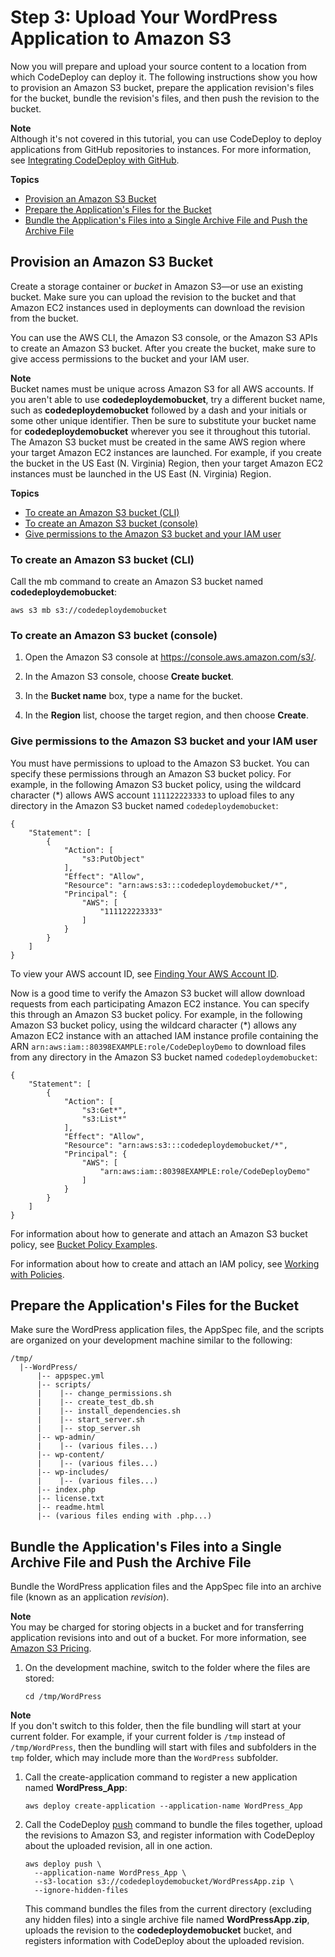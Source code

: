 # Step 3: Upload Your WordPress Application to Amazon S3<a name="tutorials-wordpress-upload-application"></a>

Now you will prepare and upload your source content to a location from which CodeDeploy can deploy it\. The following instructions show you how to provision an Amazon S3 bucket, prepare the application revision's files for the bucket, bundle the revision's files, and then push the revision to the bucket\.

**Note**  
Although it's not covered in this tutorial, you can use CodeDeploy to deploy applications from GitHub repositories to instances\. For more information, see [Integrating CodeDeploy with GitHub](integrations-partners-github.md)\.

**Topics**
+ [Provision an Amazon S3 Bucket](#tutorials-wordpress-upload-application-create-s3-bucket)
+ [Prepare the Application's Files for the Bucket](#tutorials-wordpress-upload-application-prepare-application-files)
+ [Bundle the Application's Files into a Single Archive File and Push the Archive File](#tutorials-wordpress-upload-application-bundle-and-push-archive)

## Provision an Amazon S3 Bucket<a name="tutorials-wordpress-upload-application-create-s3-bucket"></a>

Create a storage container or *bucket* in Amazon S3—or use an existing bucket\. Make sure you can upload the revision to the bucket and that Amazon EC2 instances used in deployments can download the revision from the bucket\.

You can use the AWS CLI, the Amazon S3 console, or the Amazon S3 APIs to create an Amazon S3 bucket\. After you create the bucket, make sure to give access permissions to the bucket and your IAM user\.

**Note**  
Bucket names must be unique across Amazon S3 for all AWS accounts\. If you aren't able to use **codedeploydemobucket**, try a different bucket name, such as **codedeploydemobucket** followed by a dash and your initials or some other unique identifier\. Then be sure to substitute your bucket name for **codedeploydemobucket** wherever you see it throughout this tutorial\.  
The Amazon S3 bucket must be created in the same AWS region where your target Amazon EC2 instances are launched\. For example, if you create the bucket in the US East \(N\. Virginia\) Region, then your target Amazon EC2 instances must be launched in the US East \(N\. Virginia\) Region\.

**Topics**
+ [To create an Amazon S3 bucket \(CLI\)](#tutorials-wordpress-upload-application-create-s3-bucket-cli)
+ [To create an Amazon S3 bucket \(console\)](#tutorials-wordpress-upload-application-create-s3-bucket-console)
+ [Give permissions to the Amazon S3 bucket and your IAM user](#tutorials-wordpress-upload-application-create-s3-bucket-grant-permissions)

### To create an Amazon S3 bucket \(CLI\)<a name="tutorials-wordpress-upload-application-create-s3-bucket-cli"></a>

Call the mb command to create an Amazon S3 bucket named **codedeploydemobucket**:

```
aws s3 mb s3://codedeploydemobucket
```

### To create an Amazon S3 bucket \(console\)<a name="tutorials-wordpress-upload-application-create-s3-bucket-console"></a>

1. Open the Amazon S3 console at [https://console\.aws\.amazon\.com/s3/](https://console.aws.amazon.com/s3/)\.

1. In the Amazon S3 console, choose **Create bucket**\.

1. In the **Bucket name** box, type a name for the bucket\.

1. In the **Region** list, choose the target region, and then choose **Create**\.

### Give permissions to the Amazon S3 bucket and your IAM user<a name="tutorials-wordpress-upload-application-create-s3-bucket-grant-permissions"></a>

You must have permissions to upload to the Amazon S3 bucket\. You can specify these permissions through an Amazon S3 bucket policy\. For example, in the following Amazon S3 bucket policy, using the wildcard character \(\*\) allows AWS account `111122223333` to upload files to any directory in the Amazon S3 bucket named `codedeploydemobucket`:

```
{
    "Statement": [
        {
            "Action": [
                "s3:PutObject"
            ],
            "Effect": "Allow",
            "Resource": "arn:aws:s3:::codedeploydemobucket/*",
            "Principal": {
                "AWS": [
                    "111122223333"
                ]
            }
        }
    ]
}
```

To view your AWS account ID, see [Finding Your AWS Account ID](https://docs.aws.amazon.com/IAM/latest/UserGuide/console_account-alias.html#FindingYourAWSId)\.

Now is a good time to verify the Amazon S3 bucket will allow download requests from each participating Amazon EC2 instance\. You can specify this through an Amazon S3 bucket policy\. For example, in the following Amazon S3 bucket policy, using the wildcard character \(\*\) allows any Amazon EC2 instance with an attached IAM instance profile containing the ARN `arn:aws:iam::80398EXAMPLE:role/CodeDeployDemo` to download files from any directory in the Amazon S3 bucket named `codedeploydemobucket`:

```
{
    "Statement": [
        {
            "Action": [
                "s3:Get*",
                "s3:List*"
            ],
            "Effect": "Allow",
            "Resource": "arn:aws:s3:::codedeploydemobucket/*",
            "Principal": {
                "AWS": [
                    "arn:aws:iam::80398EXAMPLE:role/CodeDeployDemo"
                ]
            }
        }
    ]
}
```

 For information about how to generate and attach an Amazon S3 bucket policy, see [Bucket Policy Examples](https://docs.aws.amazon.com/AmazonS3/latest/dev/example-bucket-policies.html)\.

For information about how to create and attach an IAM policy, see [Working with Policies](https://docs.aws.amazon.com/IAM/latest/UserGuide/ManagingPolicies.html#AddingPermissions_Console)\.

## Prepare the Application's Files for the Bucket<a name="tutorials-wordpress-upload-application-prepare-application-files"></a>

Make sure the WordPress application files, the AppSpec file, and the scripts are organized on your development machine similar to the following:

```
/tmp/
  |--WordPress/
      |-- appspec.yml  
      |-- scripts/
      |    |-- change_permissions.sh
      |    |-- create_test_db.sh
      |    |-- install_dependencies.sh
      |    |-- start_server.sh
      |    |-- stop_server.sh
      |-- wp-admin/
      |    |-- (various files...)
      |-- wp-content/
      |    |-- (various files...)
      |-- wp-includes/
      |    |-- (various files...)
      |-- index.php
      |-- license.txt
      |-- readme.html
      |-- (various files ending with .php...)
```

## Bundle the Application's Files into a Single Archive File and Push the Archive File<a name="tutorials-wordpress-upload-application-bundle-and-push-archive"></a>

Bundle the WordPress application files and the AppSpec file into an archive file \(known as an application *revision*\)\.

**Note**  
You may be charged for storing objects in a bucket and for transferring application revisions into and out of a bucket\. For more information, see [Amazon S3 Pricing](https://aws.amazon.com/s3/pricing/)\. 

1. On the development machine, switch to the folder where the files are stored: 

   ```
   cd /tmp/WordPress
   ```
**Note**  
If you don't switch to this folder, then the file bundling will start at your current folder\. For example, if your current folder is `/tmp` instead of `/tmp/WordPress`, then the bundling will start with files and subfolders in the `tmp` folder, which may include more than the `WordPress` subfolder\.

1. Call the create\-application command to register a new application named **WordPress\_App**:

   ```
   aws deploy create-application --application-name WordPress_App
   ```

1. Call the CodeDeploy [push](https://docs.aws.amazon.com/cli/latest/reference/deploy/push.html) command to bundle the files together, upload the revisions to Amazon S3, and register information with CodeDeploy about the uploaded revision, all in one action\. 

   ```
   aws deploy push \
     --application-name WordPress_App \
     --s3-location s3://codedeploydemobucket/WordPressApp.zip \
     --ignore-hidden-files
   ```

   This command bundles the files from the current directory \(excluding any hidden files\) into a single archive file named **WordPressApp\.zip**, uploads the revision to the **codedeploydemobucket** bucket, and registers information with CodeDeploy about the uploaded revision\.
